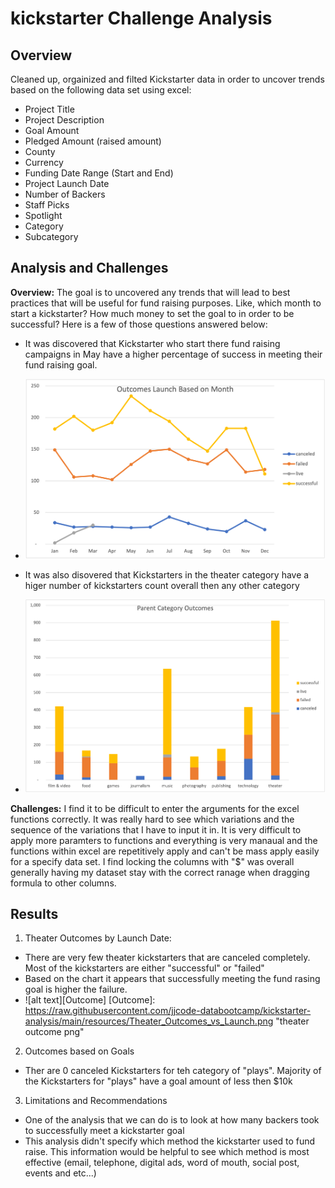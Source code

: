 # kickstarter Challenge Analysis 

## Overview 
Cleaned up, orgainized and filted Kickstarter data in order to uncover trends  based on the following data set using excel:
 - Project Title
 - Project Description
 - Goal Amount
 - Pledged Amount (raised amount)
 - County 
 - Currency 
 - Funding Date Range (Start and End)
 - Project Launch Date
 - Number of Backers
 - Staff Picks
 - Spotlight
 - Category 
 - Subcategory 


## Analysis and Challenges
**Overview:** The goal is to uncovered any trends that will lead to best practices that will be useful for fund raising purposes. Like, which month to start a kickstarter? How much money to set the goal to in order to be successful? Here is a few of those questions answered below: 

- It was discovered that Kickstarter who start there fund raising campaigns in May have a higher percentage of success in meeting their fund raising goal. 
- ![alt text](https://raw.githubusercontent.com/jjcode-databootcamp/kickstarter-analysis/main/resources/Outcomes_Launch_Based_on_Month.png "Launch Graph")

- It was also disovered that Kickstarters in the theater category have a higer number of kickstarters count overall then any other category
- ![alt text](https://raw.githubusercontent.com/jjcode-databootcamp/kickstarter-analysis/main/resources/Parent_Category_Outcomes.png "Parent Category Graph")


**Challenges:** I find it to be difficult to enter the arguments for the excel functions correctly. It was really hard to see which variations and the sequence of the variations that I have to input it in. It is very difficult to apply more paramters to functions and everything is very manaual and the functions within excel are repetitively apply and can't be mass apply easily for a specify data set.  I find locking the columns with "$" was overall generally having my dataset stay with the correct ranage when dragging formula to other columns. 

## Results 
1. Theater Outcomes by Launch Date:
- There are very few theater kickstarters that are canceled completely. Most of the kickstarters are either "successful" or "failed"
- Based on the chart it appears that successfully meeting the fund rasing goal is higher the failure. 
- ![alt text][Outcome]
[Outcome]: https://raw.githubusercontent.com/jjcode-databootcamp/kickstarter-analysis/main/resources/Theater_Outcomes_vs_Launch.png "theater outcome png"

2. Outcomes based on Goals
- Ther are 0 canceled Kickstarters for teh category of "plays". Majority of the Kickstarters for "plays" have a goal amount of less then $10k

3. Limitations and Recommendations
- One of the analysis that we can do is to look at how many backers took to successfully meet a kickstarter goal 
- This analysis didn't specify which method the kickstarter used to fund raise. This information would be helpful to see which method is most effective (email, telephone, digital ads, word of mouth, social post, events and etc...)
